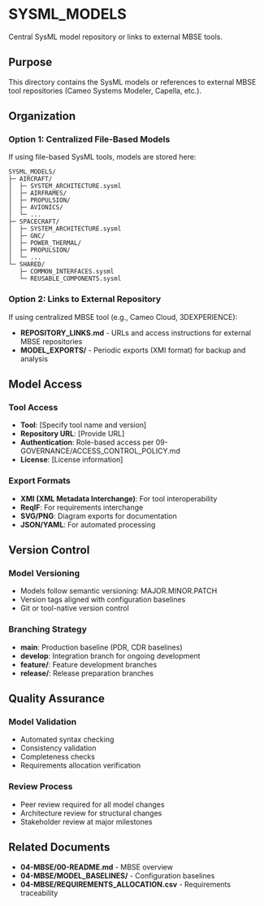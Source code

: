 # SYSML_MODELS

Central SysML model repository or links to external MBSE tools.

## Purpose

This directory contains the SysML models or references to external MBSE tool repositories (Cameo Systems Modeler, Capella, etc.).

## Organization

### Option 1: Centralized File-Based Models
If using file-based SysML tools, models are stored here:
```
SYSML_MODELS/
├─ AIRCRAFT/
│  ├─ SYSTEM_ARCHITECTURE.sysml
│  ├─ AIRFRAMES/
│  ├─ PROPULSION/
│  ├─ AVIONICS/
│  └─ ...
├─ SPACECRAFT/
│  ├─ SYSTEM_ARCHITECTURE.sysml
│  ├─ GNC/
│  ├─ POWER_THERMAL/
│  ├─ PROPULSION/
│  └─ ...
└─ SHARED/
   ├─ COMMON_INTERFACES.sysml
   └─ REUSABLE_COMPONENTS.sysml
```

### Option 2: Links to External Repository
If using centralized MBSE tool (e.g., Cameo Cloud, 3DEXPERIENCE):
- **REPOSITORY_LINKS.md** - URLs and access instructions for external MBSE repositories
- **MODEL_EXPORTS/** - Periodic exports (XMI format) for backup and analysis

## Model Access

### Tool Access
- **Tool**: [Specify tool name and version]
- **Repository URL**: [Provide URL]
- **Authentication**: Role-based access per 09-GOVERNANCE/ACCESS_CONTROL_POLICY.md
- **License**: [License information]

### Export Formats
- **XMI (XML Metadata Interchange)**: For tool interoperability
- **ReqIF**: For requirements interchange
- **SVG/PNG**: Diagram exports for documentation
- **JSON/YAML**: For automated processing

## Version Control

### Model Versioning
- Models follow semantic versioning: MAJOR.MINOR.PATCH
- Version tags aligned with configuration baselines
- Git or tool-native version control

### Branching Strategy
- **main**: Production baseline (PDR, CDR baselines)
- **develop**: Integration branch for ongoing development
- **feature/**: Feature development branches
- **release/**: Release preparation branches

## Quality Assurance

### Model Validation
- Automated syntax checking
- Consistency validation
- Completeness checks
- Requirements allocation verification

### Review Process
- Peer review required for all model changes
- Architecture review for structural changes
- Stakeholder review at major milestones

## Related Documents

- **04-MBSE/00-README.md** - MBSE overview
- **04-MBSE/MODEL_BASELINES/** - Configuration baselines
- **04-MBSE/REQUIREMENTS_ALLOCATION.csv** - Requirements traceability

